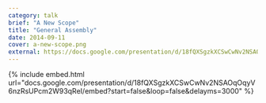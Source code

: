 ```yaml
---
category: talk
brief: "A New Scope"
title: "General Assembly"
date: 2014-09-11
cover: a-new-scope.png
external: https://docs.google.com/presentation/d/18fQXSgzkXCSwCwNv2NSAOqOqyV6nzRsUPcm2W93qReI/pub?start=false&loop=false&delayms=3000
---
```


{% include embed.html url="docs.google.com/presentation/d/18fQXSgzkXCSwCwNv2NSAOqOqyV6nzRsUPcm2W93qReI/embed?start=false&loop=false&delayms=3000" %}
